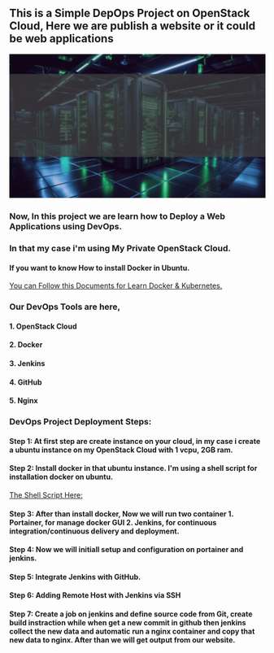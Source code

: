 ## This is a Simple DepOps Project on OpenStack Cloud, Here we are publish a website or it could be web applications
![Simple DevOps Project](DevOpsProject.gif)
### Now, In this project we are learn how to Deploy a Web Applications using DevOps.
### In that my case i'm using My Private OpenStack Cloud.
#### If you want to know How to install Docker in Ubuntu.
[You can Follow this Documents for Learn Docker & Kubernetes. ](https://github.com/SumonPaul18/Docker-Kubernetes)
### Our DevOps Tools are here,
#### 1. OpenStack Cloud
#### 2. Docker
#### 3. Jenkins
#### 4. GitHub
#### 5. Nginx

### DevOps Project Deployment Steps:

  #### Step 1: At first step are create instance on your cloud, in my case i create a ubuntu instance on my OpenStack Cloud with 1 vcpu, 2GB ram.

  #### Step 2: Install docker in that ubuntu instance. I'm using a shell script for installation docker on ubuntu.
  [The Shell Script Here:](https://github.com/SumonPaul18/InstallDockerOnUbuntu)

  #### Step 3: After than install docker, Now we will run two container 1. Portainer, for manage docker GUI 2. Jenkins, for continuous integration/continuous delivery and deployment.  
  #### Step 4: Now we will initiall setup and configuration on portainer and jenkins. 
  #### Step 5: Integrate Jenkins with GitHub.
  #### Step 6: Adding Remote Host with Jenkins via SSH
  #### Step 7: Create a job on jenkins and define source code from Git, create build instraction while  when get a new commit  in github then jenkins collect the new data and automatic run a nginx container and copy that new data to nginx. After than we will get output from our website.
  
